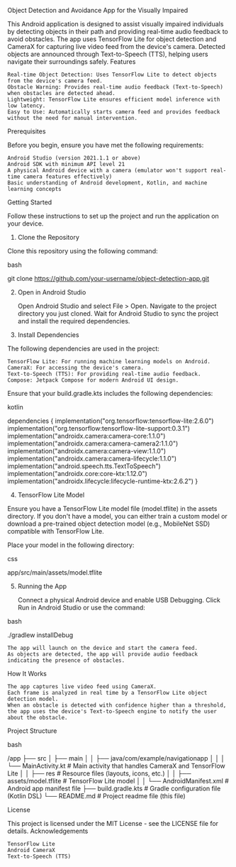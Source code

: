 Object Detection and Avoidance App for the Visually Impaired

This Android application is designed to assist visually impaired individuals by detecting objects in their path and providing real-time audio feedback to avoid obstacles. The app uses TensorFlow Lite for object detection and CameraX for capturing live video feed from the device's camera. Detected objects are announced through Text-to-Speech (TTS), helping users navigate their surroundings safely.
Features

    Real-time Object Detection: Uses TensorFlow Lite to detect objects from the device's camera feed.
    Obstacle Warning: Provides real-time audio feedback (Text-to-Speech) when obstacles are detected ahead.
    Lightweight: TensorFlow Lite ensures efficient model inference with low latency.
    Easy to Use: Automatically starts camera feed and provides feedback without the need for manual intervention.

Prerequisites

Before you begin, ensure you have met the following requirements:

    Android Studio (version 2021.1.1 or above)
    Android SDK with minimum API level 21
    A physical Android device with a camera (emulator won't support real-time camera features effectively)
    Basic understanding of Android development, Kotlin, and machine learning concepts

Getting Started

Follow these instructions to set up the project and run the application on your device.
1. Clone the Repository

Clone this repository using the following command:

bash

git clone https://github.com/your-username/object-detection-app.git

2. Open in Android Studio

    Open Android Studio and select File > Open.
    Navigate to the project directory you just cloned.
    Wait for Android Studio to sync the project and install the required dependencies.

3. Install Dependencies

The following dependencies are used in the project:

    TensorFlow Lite: For running machine learning models on Android.
    CameraX: For accessing the device's camera.
    Text-to-Speech (TTS): For providing real-time audio feedback.
    Compose: Jetpack Compose for modern Android UI design.

Ensure that your build.gradle.kts includes the following dependencies:

kotlin

dependencies {
    implementation("org.tensorflow:tensorflow-lite:2.6.0")
    implementation("org.tensorflow:tensorflow-lite-support:0.3.1")
    implementation("androidx.camera:camera-core:1.1.0")
    implementation("androidx.camera:camera-camera2:1.1.0")
    implementation("androidx.camera:camera-view:1.1.0")
    implementation("androidx.camera:camera-lifecycle:1.1.0")
    implementation("android.speech.tts.TextToSpeech")
    implementation("androidx.core:core-ktx:1.12.0")
    implementation("androidx.lifecycle:lifecycle-runtime-ktx:2.6.2")
}

4. TensorFlow Lite Model

Ensure you have a TensorFlow Lite model file (model.tflite) in the assets directory. If you don't have a model, you can either train a custom model or download a pre-trained object detection model (e.g., MobileNet SSD) compatible with TensorFlow Lite.

Place your model in the following directory:

css

app/src/main/assets/model.tflite

5. Running the App

    Connect a physical Android device and enable USB Debugging.
    Click Run in Android Studio or use the command:

bash

./gradlew installDebug

    The app will launch on the device and start the camera feed.
    As objects are detected, the app will provide audio feedback indicating the presence of obstacles.

How It Works

    The app captures live video feed using CameraX.
    Each frame is analyzed in real time by a TensorFlow Lite object detection model.
    When an obstacle is detected with confidence higher than a threshold, the app uses the device's Text-to-Speech engine to notify the user about the obstacle.

Project Structure

bash

/app
├── src
│   ├── main
│   │   ├── java/com/example/navigationapp
│   │   │   └── MainActivity.kt           # Main activity that handles CameraX and TensorFlow Lite
│   │   ├── res                           # Resource files (layouts, icons, etc.)
│   │   ├── assets/model.tflite           # TensorFlow Lite model
│   │   └── AndroidManifest.xml            # Android app manifest file
├── build.gradle.kts                      # Gradle configuration file (Kotlin DSL)
└── README.md                             # Project readme file (this file)

License

This project is licensed under the MIT License - see the LICENSE file for details.
Acknowledgements

    TensorFlow Lite
    Android CameraX
    Text-to-Speech (TTS)
